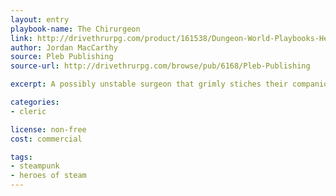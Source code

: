 ```yaml
---
layout: entry
playbook-name: The Chirurgeon
link: http://drivethrurpg.com/product/161538/Dungeon-World-Playbooks-Heroes-of-Steam-Bundle
author: Jordan MacCarthy
source: Pleb Publishing
source-url: http://drivethrurpg.com/browse/pub/6168/Pleb-Publishing

excerpt: A possibly unstable surgeon that grimly stiches their companions back together.

categories:
- cleric

license: non-free
cost: commercial

tags:
- steampunk
- heroes of steam
---
```

